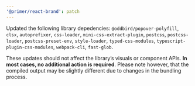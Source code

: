 ```yaml
---
'@primer/react-brand': patch
---
```


Updated the following library depedencies: `@oddbird/popover-polyfill`, `clsx`, `autoprefixer`, `css-loader`, `mini-css-extract-plugin`, `postcss`, `postcss-loader`, `postcss-preset-env`, `style-loader`, `typed-css-modules`, `typescript-plugin-css-modules`, `webpack-cli`, `fast-glob`.

These updates should not affect the library’s visuals or component APIs. **In most cases, no additional action is required**. Please note however, that the compiled output may be slightly different due to changes in the bundling process.

